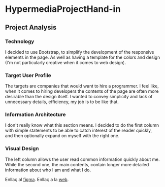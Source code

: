 # HypermediaProjectHand-in

## Project Analysis

### Technology

I decided to use Bootstrap, to simplify the development of the responsive elements in the page. As well as having a template for the colors and design (I'm not particularly creative when it comes to web design).

### Target User Profile

The targets are companies that would want to hire a programmer. I feel like, when it comes to hiring developers the contents of the page are often more desirable than the design itself. I wanted to convey simplicity and lack of unnecessary details, efficiency, my job is to be like that.

### Information Architecture

I don't really know what this section means. I decided to do the first column with simple statements to be able to catch interest of the reader quickly, and then optionally expand on myself with the right one.

### Visual Design

The left column allows the user read common information quickly about me. While the second one, the main contents, contain longer more detailed information about who I am and what I do.

Enllaç al [figma](https://www.figma.com/file/HR1nEwXdbwzUtOt97MNzgh/CV?type=design&node-id=0%3A1&mode=design&t=GM15FWyxTbFT6ZI6-1).
Enllaç a la [web](https://gvidaludg.github.io/HypermediaProjectHand-in).
